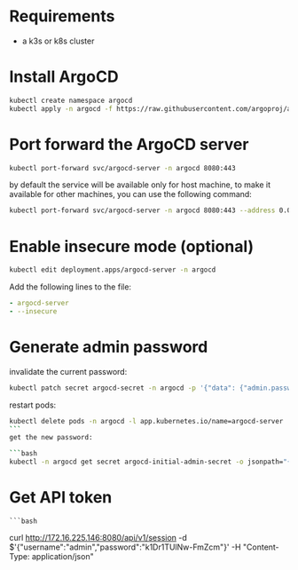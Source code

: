 # Requirements

- a k3s or k8s cluster

# Install ArgoCD

```bash
kubectl create namespace argocd
kubectl apply -n argocd -f https://raw.githubusercontent.com/argoproj/argo-cd/stable/manifests/install.yaml
```

# Port forward the ArgoCD server

```bash
kubectl port-forward svc/argocd-server -n argocd 8080:443
```

by default the service will be available only for host machine, to make it available for other machines, you can use the following command:

```bash
kubectl port-forward svc/argocd-server -n argocd 8080:443 --address 0.0.0.0
```

# Enable insecure mode (optional)

```bash
kubectl edit deployment.apps/argocd-server -n argocd
```

Add the following lines to the file:

```yaml
- argocd-server
- --insecure
```

# Generate admin password

invalidate the current password:

```bash
kubectl patch secret argocd-secret -n argocd -p '{"data": {"admin.password": null, "admin.passwordMtime": null}}'
```

restart pods:

````bash
kubectl delete pods -n argocd -l app.kubernetes.io/name=argocd-server
```
get the new password:

```bash
kubectl -n argocd get secret argocd-initial-admin-secret -o jsonpath="{.data.password}" | base64 -d
````

# Get API token

    ```bash

curl http://172.16.225.146:8080/api/v1/session -d $'{"username":"admin","password":"k1Dr1TUlNw-FmZcm"}' -H "Content-Type: application/json"

```

```
